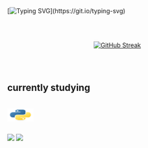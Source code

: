 <br>
<br> 

[![Typing SVG](https://readme-typing-svg.herokuapp.com?font=Fira+Code&weight=300&size=50&duration=4000&&color=AFE1AF&center=true&vCenter=true&random=false&width=1000&lines=Hello%2C+my+name+is+Lara;)](https://git.io/typing-svg)

<br>
<br>

<div align="center">
  
[![GitHub Streak](https://github-readme-streak-stats.herokuapp.com?user=laradepaula21&theme=vue-dark&locale=pt_BR&date_format=n%2Fj%5B%2FY%5D&card_width=900)](https://git.io/streak-stats)

</div>

<br>
<br>

<h2 align="left">currently studying</h2>

<div style="display: inline_block"><br>
  <img align="center" alt="Lara-Python" height="30" width="60" src="https://raw.githubusercontent.com/devicons/devicon/master/icons/python/python-original.svg">
</div>

##

<div> 
  <a href = "mailto:lara00depaula@gmail.com"><img src="https://img.shields.io/badge/-Gmail-%23333?style=for-the-badge&logo=gmail&logoColor=white" target="_blank"></a>
  <a href="https://www.linkedin.com/in/lara-de-paula-b461a21bb/" target="_blank"><img src="https://img.shields.io/badge/-LinkedIn-%230077B5?style=for-the-badge&logo=linkedin&logoColor=white" target="_blank"></a> 

</div>
<br>
<br>

